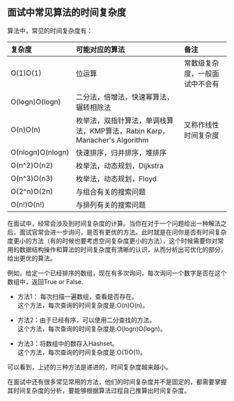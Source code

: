 ## 面试中常见算法的时间复杂度

算法中，常见的时间复杂度有：

| 复杂度 | 可能对应的算法 | 备注 |
| :--- | :--- | :--- |
| O\(1\)O\(1\) | 位运算 | 常数级复杂度，一般面试中不会有 |
| O\(logn\)O\(logn\) | 二分法，倍增法，快速幂算法，辗转相除法 |  |
| O\(n\)O\(n\) | 枚举法，双指针算法，单调栈算法，KMP算法，Rabin Karp，Manacher's Algorithm | 又称作线性时间复杂度 |
| O\(nlogn\)O\(nlogn\) | 快速排序，归并排序，堆排序 |  |
| O\(n^2\)O\(n2\) | 枚举法，动态规划，Dijkstra |  |
| O\(n^3\)O\(n3\) | 枚举法，动态规划，Floyd |  |
| O\(2^n\)O\(2n\) | 与组合有关的搜索问题 |  |
| O\(n!\)O\(n!\) | 与排列有关的搜索问题 |  |

在面试中，经常会涉及到时间复杂度的计算。当你在对于一个问题给出一种解法之后，面试官常会进一步询问，是否有更优的方法。此时就是在问你是否有时间复杂度更小的方法（有的时候也要考虑空间复杂度更小的方法），这个时候需要你对常用的数据结构操作和算法的时间复杂度有清晰的认识，从而分析出可优化的部分，给出更优的算法。

例如，给定一个已经排序的数组，现在有多次询问，每次询问一个数字是否在这个数组中，返回True or False.

* 方法1： 每次扫描一遍数组，查看是否存在。  
  这个方法，每次查询的时间复杂度是:O\(n\)O\(n\)。

* 方法2：由于已经有序，可以使用二分查找的方法。  
  这个方法，每次查询的时间复杂度是:O\(logn\)O\(logn\)。

* 方法3：将数组中的数存入Hashset。  
  这个方法，每次查询的时间复杂度是:O\(1\)O\(1\)。

可以看到，上述的三种方法是递进的，时间复杂度越来越小。

在面试中还有很多常见常用的方法，他们的时间复杂度并不是固定的，都需要掌握其时间复杂度的分析，要能够根据算法过程自己推算出时间复杂度。



